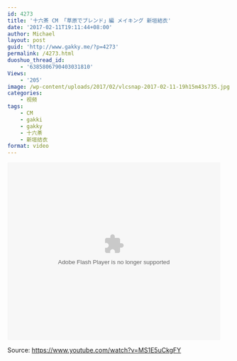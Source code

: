 ```yaml
---
id: 4273
title: '十六茶 CM 「草原でブレンド」編 メイキング 新垣結衣'
date: '2017-02-11T19:11:44+08:00'
author: Michael
layout: post
guid: 'http://www.gakky.me/?p=4273'
permalink: /4273.html
duoshuo_thread_id:
    - '6385806790403031810'
Views:
    - '205'
image: /wp-content/uploads/2017/02/vlcsnap-2017-02-11-19h15m43s735.jpg
categories:
    - 视频
tags:
    - CM
    - gakki
    - gakky
    - 十六茶
    - 新垣结衣
format: video
---
```


<embed height="400" src="http://www.tudou.com/v/fHm___DhmuE/&bid=05&rpid=51229674&resourceId=51229674_05_05_99/v.swf" type="application/x-shockwave-flash" width="480"></embed>

Source: <https://www.youtube.com/watch?v=MS1E5uCkgFY>